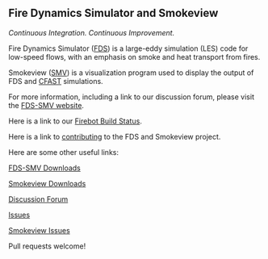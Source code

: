 ## Fire Dynamics Simulator and Smokeview

*Continuous Integration. Continuous Improvement.*

Fire Dynamics Simulator ([FDS](https://github.com/firemodels/fds)) is a large-eddy simulation (LES) code for low-speed flows, with an emphasis on smoke and heat transport from fires.

Smokeview ([SMV](https://github.com/firemodels/smv)) is a visualization program used to display the output of FDS and [CFAST](https://github.com/firemodels/cfast) simulations.

For more information, including a link to our discussion forum, please visit the [FDS-SMV website](https://pages.nist.gov/fds-smv/).

Here is a link to our [Firebot Build Status](https://pages.nist.gov/fds-smv/firebot_status.html).

Here is a link to [contributing](https://github.com/firemodels/fds/blob/master/CONTRIBUTING.md) to the FDS and Smokeview project.

Here are some other useful links:

[FDS-SMV Downloads](https://github.com/firemodels/fds/releases)

[Smokeview Downloads](https://github.com/firemodels/smv/releases)

[Discussion Forum](https://groups.google.com/forum/#!forum/fds-smv)

[Issues](https://github.com/firemodels/fds/issues)

[Smokeview Issues](https://github.com/firemodels/smv/issues)

Pull requests welcome!
